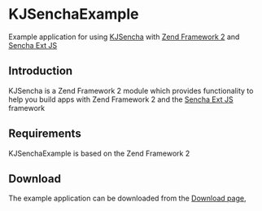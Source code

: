 KJSenchaExample
===============

Example application for using [KJSencha](https://github.com/KablauJoustra/KJSencha) 
with [Zend Framework 2](http://framework.zend.com/) 
and [Sencha Ext JS](http://www.sencha.com/products/extjs/)

## Introduction

KJSencha is a Zend Framework 2 module which provides functionality to help you
build apps with Zend Framework 2 and the [Sencha Ext JS](http://www.sencha.com/products/extjs/) framework

## Requirements

KJSenchaExample is based on the Zend Framework 2 

## Download

The example application can be downloaded from the 
[Download page](https://github.com/KablauJoustra/KJSenchaExample/downloads),

